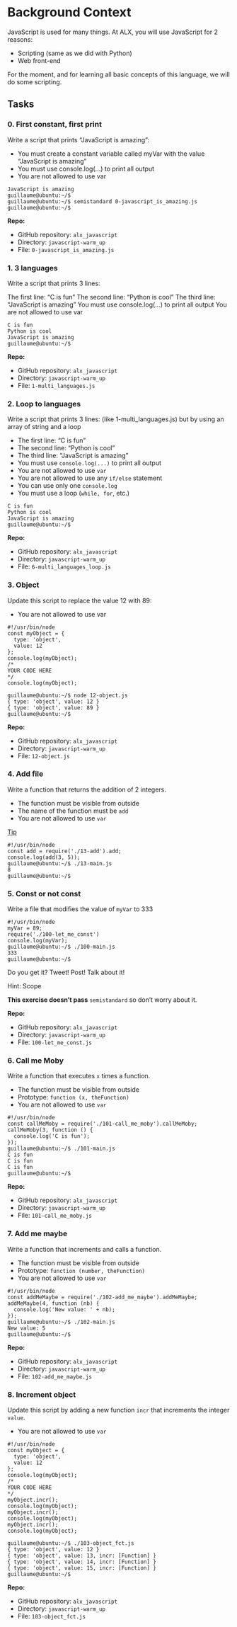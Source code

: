 # Background Context

JavaScript is used for many things. At ALX, you will use JavaScript for 2 reasons:

- Scripting (same as we did with Python)
- Web front-end

For the moment, and for learning all basic concepts of this language, we will do some scripting.

## Tasks

### 0. First constant, first print

Write a script that prints “JavaScript is amazing”:

- You must create a constant variable called myVar with the value “JavaScript is amazing”
- You must use console.log(...) to print all output
- You are not allowed to use var

```guillaume@ubuntu:~/$ node 0-javascript_is_amazing.js 
JavaScript is amazing
guillaume@ubuntu:~/$ 
guillaume@ubuntu:~/$ semistandard 0-javascript_is_amazing.js 
guillaume@ubuntu:~/$
```

**Repo:**

- GitHub repository: `alx_javascript`
- Directory: `javascript-warm_up`
- File: `0-javascript_is_amazing.js`


### 1. 3 languages

Write a script that prints 3 lines:

The first line: “C is fun”
The second line: “Python is cool”
The third line: “JavaScript is amazing”
You must use console.log(...) to print all output
You are not allowed to use var

```guillaume@ubuntu:~/$ node 1-multi_languages.js 
C is fun
Python is cool
JavaScript is amazing
guillaume@ubuntu:~/$
```

**Repo:**

- GitHub repository: `alx_javascript`
- Directory: `javascript-warm_up`
- File: `1-multi_languages.js`

### 2. Loop to languages

Write a script that prints 3 lines: (like 1-multi_languages.js) but by using an array of string and a loop

- The first line: “C is fun”
- The second line: “Python is cool”
- The third line: “JavaScript is amazing”
- You must use `console.log(...)` to print all output
- You are not allowed to use `var`
- You are not allowed to use any `if/else` statement
- You can use only one `console.log`
- You must use a loop (`while, for`, etc.)

```guillaume@ubuntu:~/$ node 6-multi_languages_loop.js 
C is fun
Python is cool
JavaScript is amazing
guillaume@ubuntu:~/$
```

**Repo:**

- GitHub repository: `alx_javascript`
- Directory: `javascript-warm_up`
- File: `6-multi_languages_loop.js`

### 3. Object

Update this script to replace the value 12 with 89:

- You are not allowed to use var

```guillaume@ubuntu:~/$ cat 12-object.js
#!/usr/bin/node
const myObject = {
  type: 'object',
  value: 12
};
console.log(myObject);
/*
YOUR CODE HERE
*/
console.log(myObject);

guillaume@ubuntu:~/$ node 12-object.js
{ type: 'object', value: 12 }
{ type: 'object', value: 89 }
guillaume@ubuntu:~/$
```

**Repo:**

- GitHub repository: `alx_javascript`
- Directory: `javascript-warm_up`
- File: `12-object.js`

### 4. Add file

Write a function that returns the addition of 2 integers.

- The function must be visible from outside
- The name of the function must be `add`
- You are not allowed to use `var`

[Tip](https://51elliot.blogspot.com/2012/01/simple-intro-to-nodejs-module-scope.html)

```guillaume@ubuntu:~/$ cat 13-main.js
#!/usr/bin/node
const add = require('./13-add').add;
console.log(add(3, 5));
guillaume@ubuntu:~/$ ./13-main.js
8
guillaume@ubuntu:~/$
```

### 5. Const or not const

Write a file that modifies the value of `myVar` to 333

```guillaume@ubuntu:~/$ cat 100-main.js
#!/usr/bin/node
myVar = 89;
require('./100-let_me_const')
console.log(myVar);
guillaume@ubuntu:~/$ ./100-main.js
333
guillaume@ubuntu:~/$
```

Do you get it? Tweet! Post! Talk about it!

Hint: Scope

**This exercise doesn’t pass** `semistandard` so don’t worry about it.

**Repo:**

- GitHub repository: `alx_javascript`
- Directory: `javascript-warm_up`
- File: `100-let_me_const.js`

### 6. Call me Moby

Write a function that executes `x` times a function.

- The function must be visible from outside
- Prototype: `function (x, theFunction)`
- You are not allowed to use `var`

```guillaume@ubuntu:~/$ cat 101-main.js
#!/usr/bin/node
const callMeMoby = require('./101-call_me_moby').callMeMoby;
callMeMoby(3, function () {
  console.log('C is fun');
});
guillaume@ubuntu:~/$ ./101-main.js
C is fun
C is fun
C is fun
guillaume@ubuntu:~/$
```

**Repo:**

- GitHub repository: `alx_javascript`
- Directory: `javascript-warm_up`
- File: `101-call_me_moby.js`

### 7. Add me maybe

Write a function that increments and calls a function.

- The function must be visible from outside
- Prototype: `function (number, theFunction)`
- You are not allowed to use `var`

```guillaume@ubuntu:~/$ cat 102-main.js
#!/usr/bin/node
const addMeMaybe = require('./102-add_me_maybe').addMeMaybe;
addMeMaybe(4, function (nb) {
  console.log('New value: ' + nb);
});
guillaume@ubuntu:~/$ ./102-main.js
New value: 5
guillaume@ubuntu:~/$
```

**Repo:**

- GitHub repository: `alx_javascript`
- Directory: `javascript-warm_up`
- File: `102-add_me_maybe.js`

### 8. Increment object

Update this script by adding a new function `incr` that increments the integer `value`.

- You are not allowed to use `var`

```guillaume@ubuntu:~/$ cat 103-object_fct.js
#!/usr/bin/node
const myObject = {
  type: 'object',
  value: 12
};
console.log(myObject);
/*
YOUR CODE HERE
*/
myObject.incr();
console.log(myObject);
myObject.incr();
console.log(myObject);
myObject.incr();
console.log(myObject);

guillaume@ubuntu:~/$ ./103-object_fct.js 
{ type: 'object', value: 12 }
{ type: 'object', value: 13, incr: [Function] }
{ type: 'object', value: 14, incr: [Function] }
{ type: 'object', value: 15, incr: [Function] }
guillaume@ubuntu:~/$
```

**Repo:**

- GitHub repository: `alx_javascript`
- Directory: `javascript-warm_up`
- File: `103-object_fct.js`